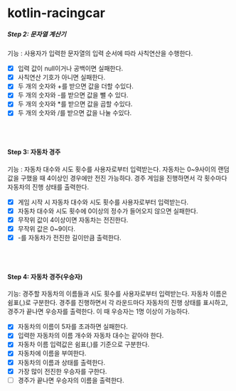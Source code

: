 # kotlin-racingcar

##### Step 2: 문자열 계산기

기능 : 사용자가 입력한 문자열의 입력 순서에 따라 사칙연산을 수행한다.

- [X] 입력 값이 null이거나 공백이면 실패한다.
- [X] 사칙연산 기호가 아니면 실패한다.
- [X] 두 개의 숫자와 +를 받으면 값을 더할 수있다.
- [X] 두 개의 숫자와 -를 받으면 값을 뺄 수 있다.
- [X] 두 개의 숫자와 *를 받으면 값을 곱할 수있다.
- [X] 두 개의 숫자와 /를 받으면 값을 나눌 수있다.

<br/>
<br/>

#### Step 3: 자동차 경주

기능 : 자동차 대수와 시도 횟수를 사용자로부터 입력받는다. 자동차는 0~9사이의 랜덤값을 구했을 때
4이상인 경우에만 전진 가능하다. 경주 게임을 진행하면서 각 횟수마다 자동차의 진행 상태를 출력한다.

- [X] 게임 시작 시 자동차 대수와 시도 횟수를 사용자로부터 입력받는다.
- [X] 자동차 대수와 시도 횟수에 0이상의 정수가 들어오지 않으면 실패한다.
- [X] 무작위 값이 4이상이면 자동차는 전진한다.
- [X] 무작위 값은 0~9이다.
- [X] \-를 자동차가 전진한 길이만큼 출력한다.

<br/>
<br/>

#### Step 4: 자동차 경주(우승자)

기능: 경주할 자동차의 이름들과 시도 횟수를 사용자로부터 입력받는다. 자동차 이름은 쉼표(,)로 구분한다.
경주를 진행하면서 각 라운드마다 자동차의 진행 상태를 표시하고, 경주가 끝나면 우승자를 출력한다.
이 때 우승자는 1명 이상이 가능하다.

- [X] 자동차의 이름이 5자를 초과하면 실패한다.
- [X] 입력한 자동차의 이름 개수와 자동차 대수는 같아야 한다.
- [X] 자동차 이름 입력값은 쉼표(,)를 기준으로 구분한다.
- [X] 자동차에 이름을 부여한다.
- [X] 자동차의 이름과 상태를 출력한다.
- [X] 가장 많이 전진한 우승자를 구한다.
- [ ] 경주가 끝나면 우승자의 이름을 출력한다.

